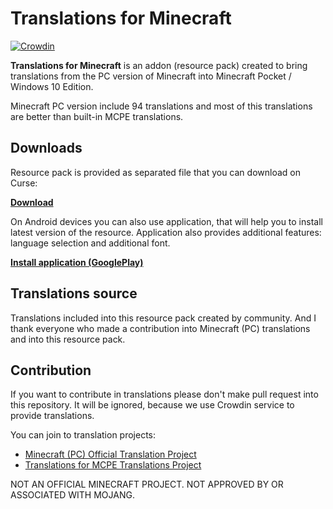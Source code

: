 # Translations for Minecraft


[![Crowdin](https://d322cqt584bo4o.cloudfront.net/translations-for-minecraft/localized.svg)](http://translate.fromgate.me/project/translations-for-minecraft)


**Translations for Minecraft** is an addon (resource pack) created to bring translations from the PC version of Minecraft into Minecraft Pocket / Windows 10 Edition.

Minecraft PC version include 94 translations and most of this translations are better than built-in MCPE translations.

## Downloads 

Resource pack is provided as separated file that you can download on Curse:
 
**[Download](https://mods.curse.com/mc-addons/minecraft/253111-translations-for-minecraft)**

On Android devices you can also use application, that will help you to install latest version of the resource. Application also provides additional features: language selection and additional font.

**[Install application (GooglePlay)](https://play.google.com/store/apps/details?id=ru.fromgate.minecrafttranslator)**

## Translations source

Translations included into this resource pack created by community. And I thank everyone who made a contribution into Minecraft (PC) translations and into this resource pack.


## Contribution

If you want to contribute in translations please don't make pull request into this repository. It will be ignored, because we use Crowdin service to provide translations.

You can join to translation projects:

- [Minecraft (PC) Official Translation Project](https://crowdin.com/project/minecraft/) 
- [Translations for MCPE Translations Project](https://crowdin.com/project/translations-for-minecraft)   



NOT AN OFFICIAL MINECRAFT PROJECT. NOT APPROVED BY OR ASSOCIATED WITH MOJANG.